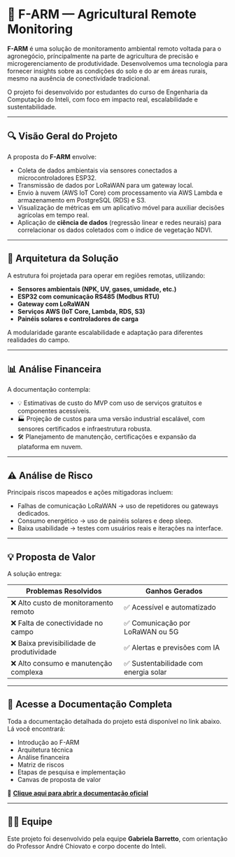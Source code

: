 # 🌾 F-ARM — Agricultural Remote Monitoring

**F-ARM** é uma solução de monitoramento ambiental remoto voltada para o agronegócio, príncipalmente na parte de agricultura de precisão e microgerenciamento de produtividade. Desenvolvemos uma tecnologia para fornecer insights sobre as condições do solo e do ar em áreas rurais, mesmo na ausência de conectividade tradicional.

O projeto foi desenvolvido por estudantes do curso de Engenharia da Computação do Inteli, com foco em impacto real, escalabilidade e sustentabilidade.

---

## 🔍 Visão Geral do Projeto

A proposta do **F-ARM** envolve:

- Coleta de dados ambientais via sensores conectados a microcontroladores ESP32.
- Transmissão de dados por LoRaWAN para um gateway local.
- Envio à nuvem (AWS IoT Core) com processamento via AWS Lambda e armazenamento em PostgreSQL (RDS) e S3.
- Visualização de métricas em um aplicativo móvel para auxiliar decisões agrícolas em tempo real.
- Aplicação de **ciência de dados** (regressão linear e redes neurais) para correlacionar os dados coletados com o índice de vegetação NDVI.

---

## 🧱 Arquitetura da Solução

A estrutura foi projetada para operar em regiões remotas, utilizando:

- **Sensores ambientais (NPK, UV, gases, umidade, etc.)**
- **ESP32 com comunicação RS485 (Modbus RTU)**
- **Gateway com LoRaWAN**
- **Serviços AWS (IoT Core, Lambda, RDS, S3)**
- **Painéis solares e controladores de carga**

A modularidade garante escalabilidade e adaptação para diferentes realidades do campo.

---

## 📊 Análise Financeira

A documentação contempla:

- 💡 Estimativas de custo do MVP com uso de serviços gratuitos e componentes acessíveis.
- 🏭 Projeção de custos para uma versão industrial escalável, com sensores certificados e infraestrutura robusta.
- 🛠️ Planejamento de manutenção, certificações e expansão da plataforma em nuvem.

---

## ⚠️ Análise de Risco

Principais riscos mapeados e ações mitigadoras incluem:

- Falhas de comunicação LoRaWAN → uso de repetidores ou gateways dedicados.
- Consumo energético → uso de painéis solares e deep sleep.
- Baixa usabilidade → testes com usuários reais e iterações na interface.

---

## 💡 Proposta de Valor

A solução entrega:

| Problemas Resolvidos                        | Ganhos Gerados                          |
|-------------------------------------------- |------------------------------------------|
| ❌ Alto custo de monitoramento remoto       | ✅ Acessível e automatizado               |
| ❌ Falta de conectividade no campo          | ✅ Comunicação por LoRaWAN ou 5G          |
| ❌ Baixa previsibilidade de produtividade   | ✅ Alertas e previsões com IA             |
| ❌ Alto consumo e manutenção complexa       | ✅ Sustentabilidade com energia solar     |

---

## 📘 Acesse a Documentação Completa

Toda a documentação detalhada do projeto está disponível no link abaixo. Lá você encontrará:

- Introdução ao F-ARM
- Arquitetura técnica
- Análise financeira
- Matriz de riscos
- Etapas de pesquisa e implementação
- Canvas de proposta de valor

🔗 **[Clique aqui para abrir a documentação oficial](https://inteli-college.github.io/2025-1A-T03-G27-PUBLICO/intro)**

---

## 👨‍💻 Equipe

Este projeto foi desenvolvido pela equipe **Gabriela Barretto**, com orientação do Professor André Chiovato e corpo docente do Inteli.
